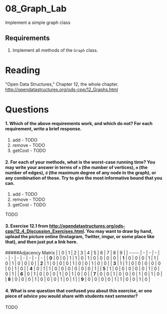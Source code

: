 08_Graph_Lab
============

Implement a simple graph class

Requirements
------------

1. Implement all methods of the `Graph` class.

Reading
=======
"Open Data Structures," Chapter 12, the whole chapter. http://opendatastructures.org/ods-cpp/12_Graphs.html

Questions
=========

#### 1. Which of the above requirements work, and which do not? For each requirement, write a brief response.

1. add - TODO
2. remove - TODO
3. getCost - TODO

#### 2. For each of your methods, what is the worst-case running time? You may write your answer in terms of `n` (the number of vertices), `m` (the number of edges), `d` (the maximum degree of any node in the graph), or any combination of these. Try to give the most informative bound that you can.

1. add - TODO
2. remove - TODO
3. getCost - TODO

TODO

#### 3. Exercise 12.1 from http://opendatastructures.org/ods-cpp/12_4_Discussion_Exercises.html. You may want to draw by hand, upload the picture online (Instagram, Twitter, imgur, or some place like that), and then just put a link here.
#####Adjacency Matrix
|       | 0 | 1 | 2 | 3 | 4 | 5 | 6 | 7 | 8 | 9 |
| ----- | - | - | - | - | - | - | - | - | - | - |
| **0** | 0 | 0 | 1 | 1 | 0 | 1 | 0 | 0 | 0 | 0 | 
| **1** | 0 | 0 | 0 | 1 | 1 | 0 | 1 | 0 | 0 | 0 | 
| **2** | 1 | 0 | 0 | 0 | 1 | 0 | 0 | 1 | 0 | 0 | 
| **3** | 1 | 1 | 0 | 0 | 0 | 0 | 0 | 0 | 1 | 0 | 
| **4** | 0 | 1 | 1 | 0 | 0 | 0 | 0 | 0 | 0 | 1 | 
| **5** | 1 | 0 | 0 | 0 | 0 | 0 | 1 | 0 | 0 | 1 | 
| **6** | 0 | 1 | 0 | 0 | 0 | 1 | 0 | 1 | 0 | 0 | 
| **7** | 0 | 0 | 1 | 0 | 0 | 0 | 1 | 0 | 1 | 0 | 
| **8** | 0 | 0 | 0 | 1 | 0 | 0 | 0 | 1 | 0 | 1 | 
| **9** | 0 | 0 | 0 | 0 | 1 | 1 | 0 | 0 | 1 | 0 | 
#### 4. What is one question that confused you about this exercise, or one piece of advice you would share with students next semester?

TODO